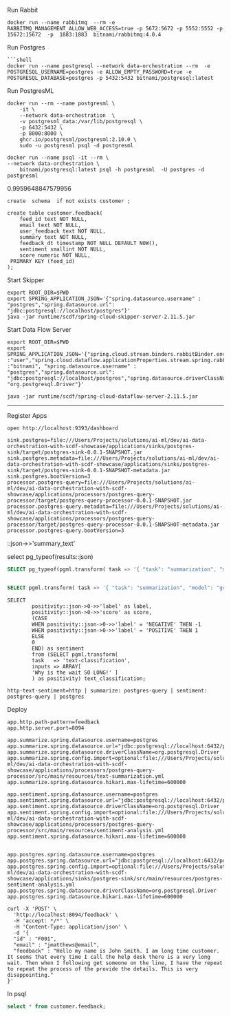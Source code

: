 Run Rabbit

```shell
docker run --name rabbitmq  --rm -e RABBITMQ_MANAGEMENT_ALLOW_WEB_ACCESS=true -p 5672:5672 -p 5552:5552 -p 15672:15672  -p  1883:1883  bitnami/rabbitmq:4.0.4 
```

Run Postgres

```shell
```shell
docker run --name postgresql --network data-orchestration --rm  -e POSTGRESQL_USERNAME=postgres -e ALLOW_EMPTY_PASSWORD=true -e POSTGRESQL_DATABASE=postgres -p 5432:5432 bitnami/postgresql:latest 
```

Run PostgresML

```shell
docker run --rm --name postgresml \
    -it \
    --network data-orchestration  \
    -v postgresml_data:/var/lib/postgresql \
    -p 6432:5432 \
    -p 8000:8000 \
    ghcr.io/postgresml/postgresml:2.10.0 \
    sudo -u postgresml psql -d postgresml
```


```shell
docker run --name psql -it --rm \
--network data-orchestration \
    bitnami/postgresql:latest psql -h postgresml  -U postgres -d postgresml
```

0.9959648847579956

```shell
create  schema  if not exists customer ;

create table customer.feedback(
    feed_id text NOT NULL,
    email text NOT NULL,
    user_feedback text NOT NULL,
    summary text NOT NULL,
    feedback_dt timestamp NOT NULL DEFAULT NOW(),
    sentiment smallint NOT NULL,
    score numeric NOT NULL,
 PRIMARY KEY (feed_id)
);
```


Start Skipper
```shell
export ROOT_DIR=$PWD
export SPRING_APPLICATION_JSON='{"spring.datasource.username" : "postgres","spring.datasource.url": "jdbc:postgresql://localhost/postgres"}'
java -jar runtime/scdf/spring-cloud-skipper-server-2.11.5.jar
```


Start Data Flow Server
```shell
export ROOT_DIR=$PWD
export SPRING_APPLICATION_JSON='{"spring.cloud.stream.binders.rabbitBinder.environment.spring.rabbitmq.username":"user","spring.cloud.stream.binders.rabbitBinder.environment.spring.rabbitmq.password":"bitnami","spring.rabbitmq.username":"user","spring.rabbitmq.password":"bitnami","spring.cloud.dataflow.applicationProperties.stream.spring.rabbitmq.username" :"user","spring.cloud.dataflow.applicationProperties.stream.spring.rabbitmq.password" :"bitnami", "spring.datasource.username" : "postgres","spring.datasource.url": "jdbc:postgresql://localhost/postgres","spring.datasource.driverClassName": "org.postgresql.Driver"}'

java -jar runtime/scdf/spring-cloud-dataflow-server-2.11.5.jar
```

---------------------------

Register Apps


```shell
open http://localhost:9393/dashboard
```

```properties
sink.postgres=file:///Users/Projects/solutions/ai-ml/dev/ai-data-orchestration-with-scdf-showcase/applications/sinks/postgres-sink/target/postgres-sink-0.0.1-SNAPSHOT.jar
sink.postgres.metadata=file:///Users/Projects/solutions/ai-ml/dev/ai-data-orchestration-with-scdf-showcase/applications/sinks/postgres-sink/target/postgres-sink-0.0.1-SNAPSHOT-metadata.jar
sink.postgres.bootVersion=3
processor.postgres-query=file:///Users/Projects/solutions/ai-ml/dev/ai-data-orchestration-with-scdf-showcase/applications/processors/postgres-query-processor/target/postgres-query-processor-0.0.1-SNAPSHOT.jar
processor.postgres-query.metadata=file:///Users/Projects/solutions/ai-ml/dev/ai-data-orchestration-with-scdf-showcase/applications/processors/postgres-query-processor/target/postgres-query-processor-0.0.1-SNAPSHOT-metadata.jar
processor.postgres-query.bootVersion=3
```

::json->>'summary_text'

select pg_typeof(results::json)

```sql
SELECT pg_typeof(pgml.transform( task => '{ "task": "summarization", "model": "google/pegasus-xsum"}'::JSONB, inputs => array[ 'Paris is the capital and most populous city of France, with an estimated population of 2,175,601 residents as of 2018, in an area of more than 105 square kilometres (41 square miles). The City of Paris is the centre and seat of government of the region and province of Île-de-France, or Paris Region, which has an estimated population of 12,174,880, or about 18 percent of the population of France as of 2017.'])::json->0->>'summary_text') as summary_text;


SELECT pgml.transform( task => '{ "task": "summarization", "model": "google/pegasus-xsum"}'::JSONB, inputs => array[ 'Paris is the capital and most populous city of France, with an estimated population of 2,175,601 residents as of 2018, in an area of more than 105 square kilometres (41 square miles). The City of Paris is the centre and seat of government of the region and province of Île-de-France, or Paris Region, which has an estimated population of 12,174,880, or about 18 percent of the population of France as of 2017.'])::json->0->>'summary_text' as summary_text;
```

```shell
SELECT
        positivity::json->0->>'label' as label,
        positivity::json->0->>'score' as score,
        (CASE
        WHEN positivity::json->0->>'label' = 'NEGATIVE' THEN -1
        WHEN positivity::json->0->>'label' = 'POSITIVE' THEN 1
        ELSE
        0
        END) as sentiment
        from (SELECT pgml.transform(
        task   => 'text-classification',
        inputs => ARRAY[
        'Why is the wait SO LONG!' ]
        ) as positivity) text_classification;
```

```shell
http-text-sentiment=http | summarize: postgres-query | sentiment: postgres-query | postgres
```


Deploy

```properties
app.http.path-pattern=feedback
app.http.server.port=8094

app.summarize.spring.datasource.username=postgres
app.summarize.spring.datasource.url="jdbc:postgresql://localhost:6432/postgresml"
app.summarize.spring.datasource.driverClassName=org.postgresql.Driver
app.summarize.spring.config.import=optional:file:///Users/Projects/solutions/ai-ml/dev/ai-data-orchestration-with-scdf-showcase/applications/processors/postgres-query-processor/src/main/resources/text-summarization.yml
app.summarize.spring.datasource.hikari.max-lifetime=600000

app.sentiment.spring.datasource.username=postgres
app.sentiment.spring.datasource.url="jdbc:postgresql://localhost:6432/postgresml"
app.sentiment.spring.datasource.driverClassName=org.postgresql.Driver
app.sentiment.spring.config.import=optional:file:///Users/Projects/solutions/ai-ml/dev/ai-data-orchestration-with-scdf-showcase/applications/processors/postgres-query-processor/src/main/resources/sentiment-analysis.yml
app.sentiment.spring.datasource.hikari.max-lifetime=600000


app.postgres.spring.datasource.username=postgres
app.postgres.spring.datasource.url="jdbc:postgresql://localhost:6432/postgresml"
app.postgres.spring.config.import=optional:file:///Users/Projects/solutions/ai-ml/dev/ai-data-orchestration-with-scdf-showcase/applications/sinks/postgres-sink/src/main/resources/postgres-sentiment-analysis.yml
app.postgres.spring.datasource.driverClassName=org.postgresql.Driver
app.postgres.spring.datasource.hikari.max-lifetime=600000
```


```shell
curl -X 'POST' \
  'http://localhost:8094/feedback' \
  -H 'accept: */*' \
  -H 'Content-Type: application/json' \
  -d '{
  "id" : "F001",
  "email" : "jmatthews@email",
  "feedback" : "Hello my name is John Smith. I am long time customer. It seems that every time I call the help desk there is a very long wait. Then when I following get someone on the line, I have the repeat to repeat the process of the provide the details. This is very disappointing."
}'
```


In psql

```sql
select * from customer.feedback;

```